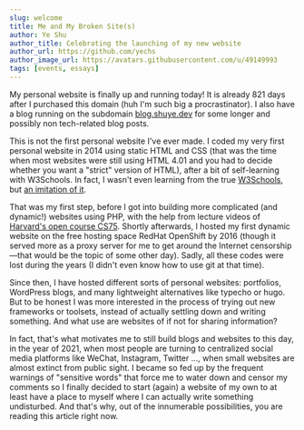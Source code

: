 ```yaml
---
slug: welcome
title: Me and My Broken Site(s)
author: Ye Shu
author_title: Celebrating the launching of my new website
author_url: https://github.com/yechs
author_image_url: https://avatars.githubusercontent.com/u/49149993
tags: [events, essays]
---
```


My personal website is finally up and running today! It is already 821 days after I purchased this domain (huh I'm such big a procrastinator). I also have a blog running on the subdomain [blog.shuye.dev](https://blog.shuye.dev/) for some longer and possibly non tech-related blog posts.

This is not the first personal website I've ever made. I coded my very first personal website in 2014 using static HTML and CSS (that was the time when most websites were still using HTML 4.01 and you had to decide whether you want a "strict" version of HTML), after a bit of self-learning with W3Schools. In fact, I wasn't even learning from the true [W3Schools](https://w3schools.com), but [an imitation of it](https://web.archive.org/web/20140103013237/http://w3school.com.cn/).

<!--truncate-->

That was my first step, before I got into building more complicated (and dynamic!) websites using PHP, with the help from lecture videos of [Harvard's open course CS75](http://cs75.tv/2012/summer/). Shortly afterwards, I hosted my first dynamic website on the free hosting space RedHat OpenShift by 2016 (though it served more as a proxy server for me to get around the Internet censorship—that would be the topic of some other day). Sadly, all these codes were lost during the years (I didn't even know how to use git at that time).

Since then, I have hosted different sorts of personal websites: portfolios, WordPress blogs, and many lightweight alternatives like typecho or hugo. But to be honest I was more interested in the process of trying out new frameworks or toolsets, instead of actually settling down and writing something. And what use are websites of if not for sharing information?

In fact, that's what motivates me to still build blogs and websites to this day, in the year of 2021, when most people are turning to centralized social media platforms like WeChat, Instagram, Twitter ..., when small websites are almost extinct from public sight. I became so fed up by the frequent warnings of "sensitive words" that force me to water down and censor my comments so I finally decided to start (again) a website of my own to at least have a place to myself where I can actually write something undisturbed. And that's why, out of the innumerable possibilities, you are reading this article right now.
